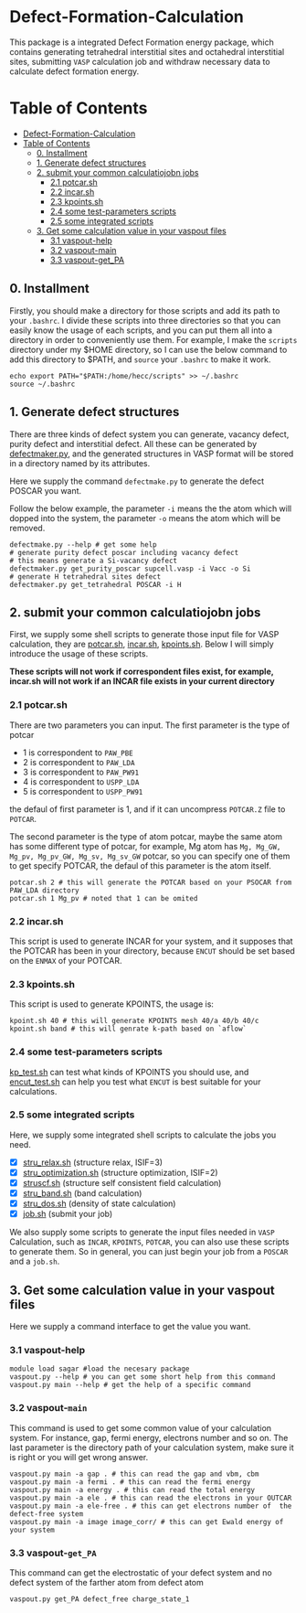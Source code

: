 # Defect-Formation-Calculation

This package is a integrated Defect Formation energy package, which contains generating tetrahedral interstitial sites and  octahedral interstitial sites, submitting `VASP` calculation job and withdraw necessary data to calculate defect formation energy.


Table of Contents
=================

   * [Defect-Formation-Calculation](#defect-formation-calculation)
   * [Table of Contents](#table-of-contents)
      * [0. Installment](#0-installment)
      * [1. Generate defect structures](#1-generate-defect-structures)
      * [2. submit your common calculatiojobn jobs](#2-submit-your-common-calculatiojobn-jobs)
         * [2.1 potcar.sh](#21-potcarsh)
         * [2.2 incar.sh](#22-incarsh)
         * [2.3 kpoints.sh](#23-kpointssh)
         * [2.4 some test-parameters scripts](#24-some-test-parameters-scripts)
         * [2.5 some integrated scripts](#25-some-integrated-scripts)
      * [3. Get some calculation value in your vaspout files](#3-get-some-calculation-value-in-your-vaspout-files)
         * [3.1 vaspout-help](#31-vaspout-help)
         * [3.2 vaspout-main](#32-vaspout-main)
         * [3.3 vaspout-get_PA](#33-vaspout-get_pa)





## 0. Installment
Firstly, you should make a directory for those scripts and add its path to your `.bashrc`. I divide these scripts into three directories so that you can easily know the usage of each scripts, and you can put them all into a directory in order to conveniently use them. For example, I make the `scripts` directory under my $HOME directory, so I can use the below command to add this directory to $PATH, and `source` your `.bashrc` to make it work.

```shell
echo export PATH="$PATH:/home/hecc/scripts" >> ~/.bashrc
source ~/.bashrc
```

## 1. Generate defect structures

There are three kinds of defect system you can generate, vacancy defect, purity defect and interstitial defect. All these can be generated by [defectmaker.py](./defectmaker.py), and the generated structures in VASP format will be stored in a directory named by its attributes.

Here we supply the command `defectmake.py` to generate the defect POSCAR you want.

Follow the below example, the parameter `-i` means the the atom which will dopped into the system, the parameter `-o` means the atom which will be removed.
```shell
defectmake.py --help # get some help
# generate purity defect poscar including vacancy defect
# this means generate a Si-vacancy defect
defectmaker.py get_purity_poscar supcell.vasp -i Vacc -o Si
# generate H tetrahedral sites defect
defectmaker.py get_tetrahedral POSCAR -i H
```


## 2. submit your common calculatiojobn jobs

First, we supply some shell scripts to generate those input file for VASP calculation, they are [potcar.sh](./common_calculation_shell/potcar.sh), [incar.sh](./common_calculation_shell/incar.sh), [kpoints.sh](./common_calculation_shell/kpoints.sh). Below I will simply introduce the usage of these scripts.

__These scripts will not work if correspondent files exist, for example, incar.sh will not work if an INCAR file exists in your current directory__

### 2.1 potcar.sh
There are two parameters you can input. The first parameter is the type of potcar

* 1 is correspondent to `PAW_PBE`
* 2 is correspondent to `PAW_LDA`
* 3 is correspondent to `PAW_PW91`
* 4 is correspondent to `USPP_LDA`
* 5 is correspondent to `USPP_PW91`

the defaul of first parameter is 1, and if it can uncompress `POTCAR.Z` file to `POTCAR`.

The second parameter is the type of atom potcar, maybe the same atom has some different type of potcar, for example, Mg atom has `Mg, Mg_GW, Mg_pv, Mg_pv_GW, Mg_sv, Mg_sv_GW` potcar, so you can specify one of them to get specify POTCAR, the defaul of this parameter is the atom itself.
```shell
potcar.sh 2 # this will generate the POTCAR based on your PSOCAR from  PAW_LDA directory
potcar.sh 1 Mg_pv # noted that 1 can be omited
```

### 2.2 incar.sh
This script is used to generate INCAR for your system, and it supposes that the POTCAR has been in your directory, because `ENCUT` should be set based on the `ENMAX` of your POTCAR.

### 2.3 kpoints.sh
This script is used to generate KPOINTS, the usage is:
```shell
kpoint.sh 40 # this will generate KPOINTS mesh 40/a 40/b 40/c
kpoint.sh band # this will genrate k-path based on `aflow`
```

### 2.4 some test-parameters scripts

[kp_test.sh](./parameter_test_shell/kp_test.sh) can test what kinds of KPOINTS you should use, and [encut_test.sh](./parameter_test_shell/encut_test.sh) can help you test what `ENCUT` is best suitable for your calculations.


### 2.5 some integrated scripts

Here, we supply some integrated shell scripts to calculate the jobs you need.<br />
- [x] [stru_relax.sh](./common_calculation_shell/stru_relax.sh) (structure relax, ISIF=3)<br />
- [x] [stru_optimization.sh](./common_calculation_shell/stru_optimization.sh) (structure optimization, ISIF=2)<br />
- [x] [struscf.sh](./common_calculation_shell/stru_scf.sh) (structure self consistent field calculation)<br />
- [x] [stru_band.sh](./common_calculation_shell/stru_band.sh) (band calculation)<br />
- [x] [stru_dos.sh](./common_calculation_shell/stru_dos.sh) (density of state calculation)<br />
- [x] [job.sh](./common_calculation_shell/job.sh) (submit your job)

We also supply some scripts to generate the input files needed in `VASP` Calculation, such as `INCAR`, `KPOINTS`, `POTCAR`, you can also use these  scripts to generate them. So in general, you can just begin your job from a `POSCAR` and a `job.sh`.

## 3. Get some calculation value in your vaspout files

Here we supply a command interface to get the value you want.

### 3.1 vaspout-help
```shell
module load sagar #load the necesary package
vaspout.py --help # you can get some short help from this command
vaspout.py main --help # get the help of a specific command  
```

### 3.2 vaspout-`main`
This command is used to get some common value of your calculation system. For instance, gap, fermi energy, electrons number and so on.
The last parameter is the directory path of your calculation system, make sure it is right or you will get wrong answer.
```shell
vaspout.py main -a gap . # this can read the gap and vbm, cbm
vaspout.py main -a fermi . # this can read the fermi energy
vaspout.py main -a energy . # this can read the total energy
vaspout.py main -a ele . # this can read the electrons in your OUTCAR
vaspout.py main -a ele-free . # this can get electrons number of  the defect-free system
vaspout.py main -a image image_corr/ # this can get Ewald energy of your system
```


### 3.3 vaspout-`get_PA`
This command can get the electrostatic of your defect system and no defect system of the farther atom from defect atom
```shell
vaspout.py get_PA defect_free charge_state_1
```
